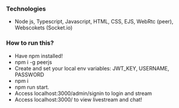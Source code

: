 ### Technologies
- Node js, Typescript, Javascript, HTML, CSS, EJS, WebRtc (peer), Webscokets (Socket.io)
  
### How to run this?
- Have npm installed!
- npm i -g peerjs
- Create and set your local env variables: JWT_KEY, USERNAME, PASSWORD 
- npm i
- npm run start.
- Access localhost:3000/admin/signin to login and stream
- Access localhost:3000/ to view livestream and chat!
